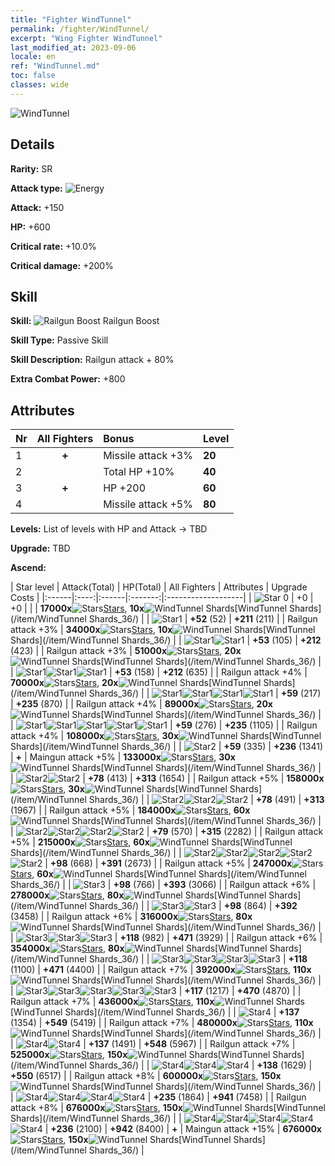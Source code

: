 ```yaml
---
title: "Fighter WindTunnel"
permalink: /fighter/WindTunnel/
excerpt: "Wing Fighter WindTunnel"
last_modified_at: 2023-09-06
locale: en
ref: "WindTunnel.md"
toc: false
classes: wide
---
```



 ![WindTunnel](/images/ship/fj_img8.png)

## Details

 **Rarity:** SR 

 **Attack type:** ![Energy](/images/common_sx_icon8.png) 

 **Attack:** +150

 **HP:** +600

 **Critical rate:** +10.0%

 **Critical damage:** +200%

## Skill

 **Skill:** ![Railgun Boost](/images/skill/skill_36_p.png) Railgun Boost

 **Skill Type:**  Passive Skill

 **Skill Description:**  Railgun attack + 80%

 **Extra Combat Power:**  +800

## Attributes

  |  Nr | All Fighters | Bonus | Level |
  |:----|:-------------:|:--------------------|:--------|
  | 1  | **+**  | Missile attack +3%  | **20** |
  | 2  |   | Total HP +10%  | **40** |
  | 3  | **+**  | HP +200  | **60** |
  | 4  |   | Missile attack +5%  | **80** |


 **Levels:**  List of levels with HP and Attack -> TBD

 **Upgrade:**  TBD

 **Ascend:**  

  |  Star level | Attack(Total) | HP(Total) | All Fighters | Attributes | Upgrade Costs |
  |:------|:----:|:------|:-------:|:-------------------|
  | ![Star 0](/images/s0.png)  | +0  | +0  |  |    | **17000x**![Stars](/images/item/Stars_p.png)[Stars](/item/Stars_2/), **10x**![WindTunnel Shards](/images/item/WindTunnel_Shards_p.png)[WindTunnel Shards](/item/WindTunnel Shards_36/) |
  | ![Star1](/images/s1.png)  | **+52** (52)  | **+211** (211)  |   | Railgun attack +3%  | **34000x**![Stars](/images/item/Stars_p.png)[Stars](/item/Stars_2/), **10x**![WindTunnel Shards](/images/item/WindTunnel_Shards_p.png)[WindTunnel Shards](/item/WindTunnel Shards_36/) |
  | ![Star1](/images/s1.png)![Star1](/images/s1.png)  | **+53** (105)  | **+212** (423)  |   | Railgun attack +3%  | **51000x**![Stars](/images/item/Stars_p.png)[Stars](/item/Stars_2/), **20x**![WindTunnel Shards](/images/item/WindTunnel_Shards_p.png)[WindTunnel Shards](/item/WindTunnel Shards_36/) |
  | ![Star1](/images/s1.png)![Star1](/images/s1.png)![Star1](/images/s1.png)  | **+53** (158)  | **+212** (635)  |   | Railgun attack +4%  | **70000x**![Stars](/images/item/Stars_p.png)[Stars](/item/Stars_2/), **20x**![WindTunnel Shards](/images/item/WindTunnel_Shards_p.png)[WindTunnel Shards](/item/WindTunnel Shards_36/) |
  | ![Star1](/images/s1.png)![Star1](/images/s1.png)![Star1](/images/s1.png)![Star1](/images/s1.png)  | **+59** (217)  | **+235** (870)  |   | Railgun attack +4%  | **89000x**![Stars](/images/item/Stars_p.png)[Stars](/item/Stars_2/), **20x**![WindTunnel Shards](/images/item/WindTunnel_Shards_p.png)[WindTunnel Shards](/item/WindTunnel Shards_36/) |
  | ![Star1](/images/s1.png)![Star1](/images/s1.png)![Star1](/images/s1.png)![Star1](/images/s1.png)![Star1](/images/s1.png)  | **+59** (276)  | **+235** (1105)  |   | Railgun attack +4%  | **108000x**![Stars](/images/item/Stars_p.png)[Stars](/item/Stars_2/), **30x**![WindTunnel Shards](/images/item/WindTunnel_Shards_p.png)[WindTunnel Shards](/item/WindTunnel Shards_36/) |
  | ![Star2](/images/s2.png)  | **+59** (335)  | **+236** (1341)  | **+**  | Maingun attack +5%  | **133000x**![Stars](/images/item/Stars_p.png)[Stars](/item/Stars_2/), **30x**![WindTunnel Shards](/images/item/WindTunnel_Shards_p.png)[WindTunnel Shards](/item/WindTunnel Shards_36/) |
  | ![Star2](/images/s2.png)![Star2](/images/s2.png)  | **+78** (413)  | **+313** (1654)  |   | Railgun attack +5%  | **158000x**![Stars](/images/item/Stars_p.png)[Stars](/item/Stars_2/), **30x**![WindTunnel Shards](/images/item/WindTunnel_Shards_p.png)[WindTunnel Shards](/item/WindTunnel Shards_36/) |
  | ![Star2](/images/s2.png)![Star2](/images/s2.png)![Star2](/images/s2.png)  | **+78** (491)  | **+313** (1967)  |   | Railgun attack +5%  | **184000x**![Stars](/images/item/Stars_p.png)[Stars](/item/Stars_2/), **60x**![WindTunnel Shards](/images/item/WindTunnel_Shards_p.png)[WindTunnel Shards](/item/WindTunnel Shards_36/) |
  | ![Star2](/images/s2.png)![Star2](/images/s2.png)![Star2](/images/s2.png)![Star2](/images/s2.png)  | **+79** (570)  | **+315** (2282)  |   | Railgun attack +5%  | **215000x**![Stars](/images/item/Stars_p.png)[Stars](/item/Stars_2/), **60x**![WindTunnel Shards](/images/item/WindTunnel_Shards_p.png)[WindTunnel Shards](/item/WindTunnel Shards_36/) |
  | ![Star2](/images/s2.png)![Star2](/images/s2.png)![Star2](/images/s2.png)![Star2](/images/s2.png)![Star2](/images/s2.png)  | **+98** (668)  | **+391** (2673)  |   | Railgun attack +5%  | **247000x**![Stars](/images/item/Stars_p.png)[Stars](/item/Stars_2/), **60x**![WindTunnel Shards](/images/item/WindTunnel_Shards_p.png)[WindTunnel Shards](/item/WindTunnel Shards_36/) |
  | ![Star3](/images/s3.png)  | **+98** (766)  | **+393** (3066)  |   | Railgun attack +6%  | **278000x**![Stars](/images/item/Stars_p.png)[Stars](/item/Stars_2/), **80x**![WindTunnel Shards](/images/item/WindTunnel_Shards_p.png)[WindTunnel Shards](/item/WindTunnel Shards_36/) |
  | ![Star3](/images/s3.png)![Star3](/images/s3.png)  | **+98** (864)  | **+392** (3458)  |   | Railgun attack +6%  | **316000x**![Stars](/images/item/Stars_p.png)[Stars](/item/Stars_2/), **80x**![WindTunnel Shards](/images/item/WindTunnel_Shards_p.png)[WindTunnel Shards](/item/WindTunnel Shards_36/) |
  | ![Star3](/images/s3.png)![Star3](/images/s3.png)![Star3](/images/s3.png)  | **+118** (982)  | **+471** (3929)  |   | Railgun attack +6%  | **354000x**![Stars](/images/item/Stars_p.png)[Stars](/item/Stars_2/), **80x**![WindTunnel Shards](/images/item/WindTunnel_Shards_p.png)[WindTunnel Shards](/item/WindTunnel Shards_36/) |
  | ![Star3](/images/s3.png)![Star3](/images/s3.png)![Star3](/images/s3.png)![Star3](/images/s3.png)  | **+118** (1100)  | **+471** (4400)  |   | Railgun attack +7%  | **392000x**![Stars](/images/item/Stars_p.png)[Stars](/item/Stars_2/), **110x**![WindTunnel Shards](/images/item/WindTunnel_Shards_p.png)[WindTunnel Shards](/item/WindTunnel Shards_36/) |
  | ![Star3](/images/s3.png)![Star3](/images/s3.png)![Star3](/images/s3.png)![Star3](/images/s3.png)![Star3](/images/s3.png)  | **+117** (1217)  | **+470** (4870)  |   | Railgun attack +7%  | **436000x**![Stars](/images/item/Stars_p.png)[Stars](/item/Stars_2/), **110x**![WindTunnel Shards](/images/item/WindTunnel_Shards_p.png)[WindTunnel Shards](/item/WindTunnel Shards_36/) |
  | ![Star4](/images/s4.png)  | **+137** (1354)  | **+549** (5419)  |   | Railgun attack +7%  | **480000x**![Stars](/images/item/Stars_p.png)[Stars](/item/Stars_2/), **110x**![WindTunnel Shards](/images/item/WindTunnel_Shards_p.png)[WindTunnel Shards](/item/WindTunnel Shards_36/) |
  | ![Star4](/images/s4.png)![Star4](/images/s4.png)  | **+137** (1491)  | **+548** (5967)  |   | Railgun attack +7%  | **525000x**![Stars](/images/item/Stars_p.png)[Stars](/item/Stars_2/), **150x**![WindTunnel Shards](/images/item/WindTunnel_Shards_p.png)[WindTunnel Shards](/item/WindTunnel Shards_36/) |
  | ![Star4](/images/s4.png)![Star4](/images/s4.png)![Star4](/images/s4.png)  | **+138** (1629)  | **+550** (6517)  |   | Railgun attack +8%  | **600000x**![Stars](/images/item/Stars_p.png)[Stars](/item/Stars_2/), **150x**![WindTunnel Shards](/images/item/WindTunnel_Shards_p.png)[WindTunnel Shards](/item/WindTunnel Shards_36/) |
  | ![Star4](/images/s4.png)![Star4](/images/s4.png)![Star4](/images/s4.png)![Star4](/images/s4.png)  | **+235** (1864)  | **+941** (7458)  |   | Railgun attack +8%  | **676000x**![Stars](/images/item/Stars_p.png)[Stars](/item/Stars_2/), **150x**![WindTunnel Shards](/images/item/WindTunnel_Shards_p.png)[WindTunnel Shards](/item/WindTunnel Shards_36/) |
  | ![Star4](/images/s4.png)![Star4](/images/s4.png)![Star4](/images/s4.png)![Star4](/images/s4.png)![Star4](/images/s4.png)  | **+236** (2100)  | **+942** (8400)  | **+**  | Maingun attack +15%  | **676000x**![Stars](/images/item/Stars_p.png)[Stars](/item/Stars_2/), **150x**![WindTunnel Shards](/images/item/WindTunnel_Shards_p.png)[WindTunnel Shards](/item/WindTunnel Shards_36/) |

